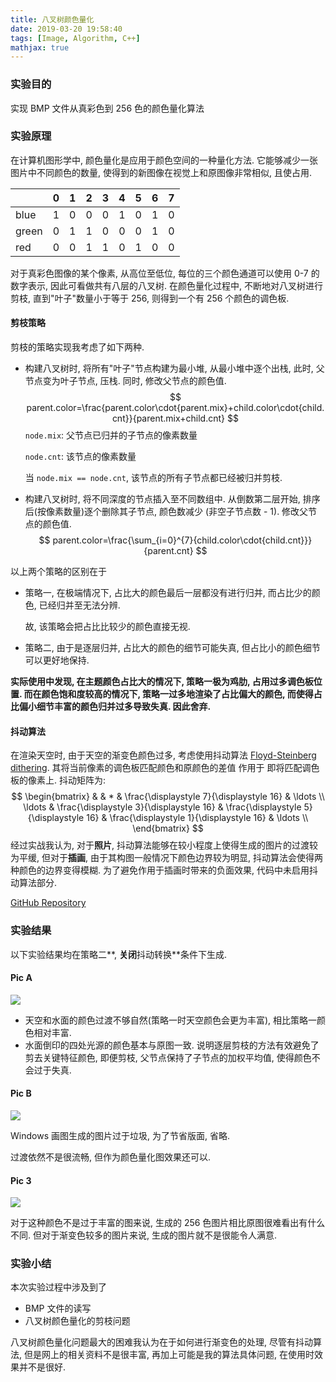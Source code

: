 ```yaml
---
title: 八叉树颜色量化
date: 2019-03-20 19:58:40
tags: [Image, Algorithm, C++]
mathjax: true
---
```


### 实验目的

实现 BMP 文件从真彩色到 256 色的颜色量化算法

### 实验原理

在计算机图形学中, 颜色量化是应用于颜色空间的一种量化方法. 它能够减少一张图片中不同颜色的数量, 使得到的新图像在视觉上和原图像非常相似, 且使占用.

<style>
table {
    width: auto;
    height: auto;
}
</style>


|       | 0    | 1    | 2    | 3    | 4    | 5    | 6    | 7    |
| ----- | ---- | ---- | ---- | ---- | ---- | ---- | ---- | ---- |
| blue  | 1    | 0    | 0    | 0    | 1    | 0    | 1    | 0    |
| green | 0    | 1    | 1    | 0    | 0    | 0    | 1    | 0    |
| red   | 0    | 0    | 1    | 1    | 0    | 1    | 0    | 0    |

对于真彩色图像的某个像素, 从高位至低位, 每位的三个颜色通道可以使用 0-7 的数字表示, 因此可看做共有八层的八叉树. 在颜色量化过程中, 不断地对八叉树进行剪枝, 直到"叶子"数量小于等于 256, 则得到一个有 256 个颜色的调色板. 

#### 剪枝策略

剪枝的策略实现我考虑了如下两种.

<!--more-->

- 构建八叉树时, 将所有"叶子"节点构建为最小堆, 从最小堆中逐个出栈, 此时, 父节点变为叶子节点, 压栈. 同时,  修改父节点的颜色值.
  $$
  parent.color=\frac{parent.color\cdot{parent.mix}+child.color\cdot{child.cnt}}{parent.mix+child.cnt}
  $$
  `node.mix`: 父节点已归并的子节点的像素数量

  `node.cnt`: 该节点的像素数量

  当 `node.mix == node.cnt`, 该节点的所有子节点都已经被归并剪枝.

- 构建八叉树时, 将不同深度的节点插入至不同数组中. 从倒数第二层开始, 排序后(按像素数量)逐个删除其子节点, 颜色数减少 (非空子节点数 - 1). 修改父节点的颜色值.
  $$
  parent.color=\frac{\sum_{i=0}^{7}{child.color\cdot{child.cnt}}}{parent.cnt}
  $$

以上两个策略的区别在于

- 策略一, 在极端情况下, 占比大的颜色最后一层都没有进行归并, 而占比少的颜色, 已经归并至无法分辨.

  故, 该策略会把占比比较少的颜色直接无视.

- 策略二, 由于是逐层归并, 占比大的颜色的细节可能失真, 但占比小的颜色细节可以更好地保持.

**实际使用中发现, 在主题颜色占比大的情况下, 策略一极为鸡肋, 占用过多调色板位置. 而在颜色饱和度较高的情况下, 策略一过多地渲染了占比偏大的颜色, 而使得占比偏小细节丰富的颜色归并过多导致失真. 因此舍弃.**

#### 抖动算法

在渲染天空时, 由于天空的渐变色颜色过多, 考虑使用抖动算法 [Floyd-Steinberg dithering](<https://en.wikipedia.org/wiki/Floyd%E2%80%93Steinberg_dithering>). 其将当前像素的调色板匹配颜色和原颜色的差值 作用于 即将匹配调色板的像素上. 抖动矩阵为:
$$
\begin{bmatrix}
& & * & \frac{\displaystyle 7}{\displaystyle 16} & \ldots \\
\ldots & \frac{\displaystyle 3}{\displaystyle 16} & \frac{\displaystyle 5}{\displaystyle 16} & \frac{\displaystyle 1}{\displaystyle 16} & \ldots \\
\end{bmatrix}
$$
经过实战我认为, 对于**照片**, 抖动算法能够在较小程度上使得生成的图片的过渡较为平缓, 但对于**插画**, 由于其构图一般情况下颜色边界较为明显, 抖动算法会使得两种颜色的边界变得模糊. 为了避免作用于插画时带来的负面效果, 代码中未启用抖动算法部分. 

[GitHub Repository](https://github.com/inhzus/Octree-Color-Quantization)

### 实验结果

以下实验结果均在策略二**, **关闭**抖动转换**条件下生成.

#### Pic A

![](https://i.loli.net/2019/06/02/5cf3e6198972335234.jpg)

- 天空和水面的颜色过渡不够自然(策略一时天空颜色会更为丰富), 相比策略一颜色相对丰富. 
- 水面倒印的四处光源的颜色基本与原图一致. 说明逐层剪枝的方法有效避免了剪去关键特征颜色, 即便剪枝, 父节点保持了子节点的加权平均值, 使得颜色不会过于失真.

#### Pic B

![](https://i.loli.net/2019/06/02/5cf3e6490dc2376653.jpg)

Windows 画图生成的图片过于垃圾, 为了节省版面, 省略.

过渡依然不是很流畅, 但作为颜色量化图效果还可以.

#### Pic 3

![](https://i.loli.net/2019/06/02/5cf3e64f548be57114.jpg)

对于这种颜色不是过于丰富的图来说, 生成的 256 色图片相比原图很难看出有什么不同. 但对于渐变色较多的图片来说, 生成的图片就不是很能令人满意.

### 实验小结

本次实验过程中涉及到了

- BMP 文件的读写
- 八叉树颜色量化的剪枝问题

八叉树颜色量化问题最大的困难我认为在于如何进行渐变色的处理, 尽管有抖动算法, 但是网上的相关资料不是很丰富, 再加上可能是我的算法具体问题, 在使用时效果并不是很好.